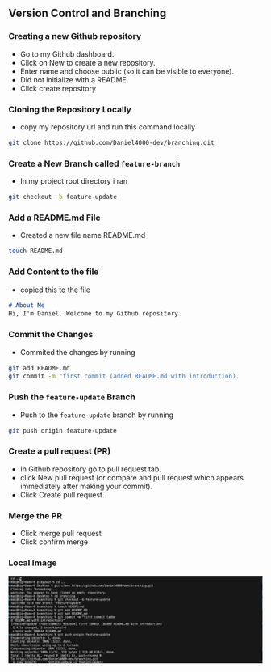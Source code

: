 ## Version Control and Branching
### Creating a new Github repository
- Go to my Github dashboard.
- Click on New to create a new repository.
- Enter name and choose public (so it can be visible to everyone).
- Did not initialize with a README.
- Click create repository

### Cloning the Repository Locally
- copy my repository url and run this command locally
```bash
git clone https://github.com/Daniel4000-dev/branching.git
```

### Create a New Branch called `feature-branch`
- In my project root directory i ran
```bash
git checkout -b feature-update
```

### Add a README.md File
- Created a new file name README.md
```bash
touch README.md
```
### Add Content to the file
- copied this to the file
```markdown
# About Me
Hi, I'm Daniel. Welcome to my Github repository.
```

### Commit the Changes
- Commited the changes by running 
```bash
git add README.md
git commit -m "first commit (added README.md with introduction).
```
### Push the `feature-update` Branch
- Push to the `feature-update` branch by running
```bash
git push origin feature-update
```

### Create a pull request (PR)
- In Github repository go to pull request tab.
- click New pull request (or compare and pull request which appears immediately after making your commit).
- Click Create pull request.

### Merge the PR
- Click merge pull request
- Click confirm merge

### Local Image
![Local work](./local.png)
